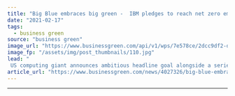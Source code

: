 ```yaml
---
title: "Big Blue embraces big green -  IBM pledges to reach net zero emissions by 2030"
date: "2021-02-17"
tags: 
  - business green
source: "business green"
image_url: "https://www.businessgreen.com/api/v1/wps/7e578ce/2dcc9df2-d8c8-43b0-b382-93de2568ae63/3/ibm-building-185x114.jpg"
image_fp: "/assets/img/post_thumbnails/110.jpg"
lead: "
 US computing giant announces ambitious headline goal alongside a series of interim environmental targets for 2025 ..."
article_url: "https://www.businessgreen.com/news/4027326/big-blue-embraces-big-green-ibm-pledges-reach-net-zero-emissions-2030"
---
```


---
